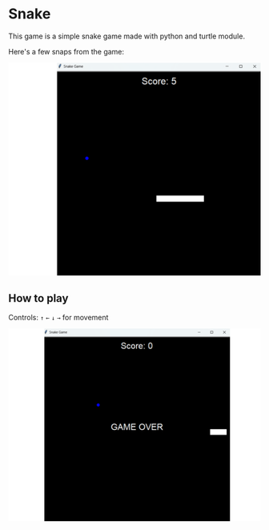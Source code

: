 # Snake

This game is a simple snake game made with python and turtle module.

Here's a few snaps from the game:

![Game Start](./assets/game_start.png)

## How to play

Controls: `↑` `←` `↓` `→` for movement

![Game Over](./assets/game_end.png)

